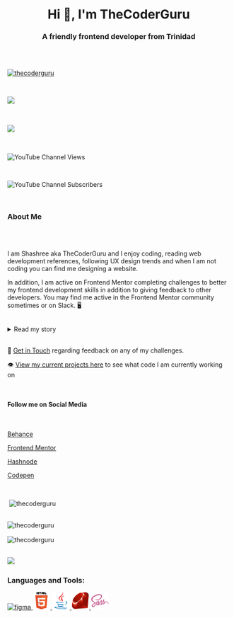 <h1 align="center">Hi 👋, I'm TheCoderGuru</h1>

<h3 align="center">A friendly frontend developer from Trinidad</h3>

<br>

<br>

<p align="left"> <a href="https://github.com/ryo-ma/github-profile-trophy"><img src="https://github-profile-trophy.vercel.app/?username=thecoderguru" alt="thecoderguru" /></a> </p>

<br>

![](https://komarev.com/ghpvc/?username=TheCoderGuru)

<br>

![](https://img.shields.io/github/stars/thecoderguru?style=social)

<br>

![YouTube Channel Views](https://img.shields.io/youtube/channel/views/UC-Z0pfIfMe0I-LW5wAxeKyg?style=social)

<br>

![YouTube Channel Subscribers](https://img.shields.io/youtube/channel/subscribers/UC-Z0pfIfMe0I-LW5wAxeKyg?style=social)

<br>

<h3><b>About Me</b></h3>

<br>

<br>

I am Shashree aka TheCoderGuru and I enjoy coding, reading web development references, following UX design trends and when I am not coding you can find me designing a website.

In addition, I am active on Frontend Mentor completing challenges to better my frontend development skills in addition to giving feedback to other developers. You may find me active in the Frontend Mentor community sometimes or on Slack. 🖥

<br>

<details>
    <summary>Read my story</summary>

    My interest in coding started last two years when I was intrigued with how websites were created and also when I discovered that tutorials existed for web development. This led to me following along with various tutorials when I had no idea about HTML or CSS or how they came together to form a website.

    The journey from that point onwards has been filled with good times and bad times since I have experienced moments where I was clueless about achieving particular designs however I found some solace in using a handy-dandy invention within your browser called the Developer Tools.

    Currently, I follow youtube creators like Kevin Powell, Gary Simon and Traversy Media and this has greatly empowered me to keep coding and being persistent in order to improve my skills in HTML, CSS and Javascript. I have learnt that coding is not about what you know but what you can figure out and this has greatly inspired me to keep learning but more importantly is to have fun while learning, it should not be tiresome but as an individual you should feel motivated to code and just learn more. The takeaway is to not give up when you encounter an error or problem when coding, rather you should firstly retrace your steps in your coding process and try to find the error, if that does not work then google the error and try to find credible support channels that might give a solution to your problem.

    I am in the process of learning the core concepts of Javascript in order to code user-friendly accessible websites that not only capture your eye visually but also accessibly.

    I truly believe that no matter what part of the world you are located in, website development unites everyone together under one common goal and despite our differences if we see each other as different we become less different.

</details>

<br>

💌 [Get in Touch](mailto:shashreeshachindrasamuel14@gmail.com/) regarding feedback on any of my challenges.

👁 [View my current projects here](https://www.frontendmentor.io/profile/TheCoderGuru) to see what code I am currently working on

<br>

<h4><b>Follow me on Social Media</b></h4>

<br>

[Behance](https://www.behance.net/shashreesamuel2003)

[Frontend Mentor](https://www.frontendmentor.io/profile/TheCoderGuru)

[Hashnode](https://thecoderguru.hashnode.dev/)

[Codepen](https://www.codepen.io/TheCoderGuru/)

<br>

<p>&nbsp;<img align="center" src="https://github-readme-stats.vercel.app/api?username=thecoderguru&show_icons=true&locale=en&layout=10" alt="thecoderguru" /></p>

<br>

<img align="center" src="https://github-readme-stats.vercel.app/api/top-langs/?username=TheCoderGuru&layout=compact" alt="thecoderguru" />

<br>

<p><img align="center" src="https://github-readme-streak-stats.herokuapp.com/?user=thecoderguru&" alt="thecoderguru" /></p>

<br>

<img src="https://activity-graph.herokuapp.com/graph?username=thecoderguru&bg_color=ffffff&color=3457C7&line=3457C7&point=3457C7&hide_border=true&" />

<br>

<p align="left">

</p>

<h3 align="left">Languages and Tools:</h3>
<p align="left">  <a href="https://www.figma.com/" target="_blank" rel="noreferrer"> <img src="https://www.vectorlogo.zone/logos/figma/figma-icon.svg" alt="figma" width="40" height="40"/> </a> <a href="https://www.w3.org/html/" target="_blank" rel="noreferrer"> <img src="https://raw.githubusercontent.com/devicons/devicon/master/icons/html5/html5-original-wordmark.svg" alt="html5" width="40" height="40"/> </a> <a href="https://www.java.com" target="_blank" rel="noreferrer"> <img src="https://raw.githubusercontent.com/devicons/devicon/master/icons/java/java-original.svg" alt="java" width="40" height="40"/> </a> <a href="https://developer.mozilla.org/en-US/docs/Web/JavaScript" target="_blank" rel="noreferrer">  <img src="https://raw.githubusercontent.com/devicons/devicon/master/icons/ruby/ruby-original.svg" alt="ruby" width="40" height="40"/> </a> <a href="https://sass-lang.com" target="_blank" rel="noreferrer"> <img src="https://raw.githubusercontent.com/devicons/devicon/master/icons/sass/sass-original.svg" alt="sass" width="40" height="40"/> </a> <a href="https://www.vagrantup.com/" target="_blank" rel="noreferrer"> </a>

